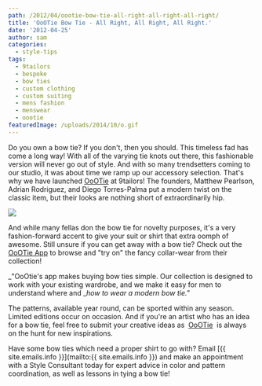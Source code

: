 ```yaml
---
path: /2012/04/oootie-bow-tie-all-right-all-right-all-right/
title: 'OoOTie Bow Tie - All Right, All Right, All Right.'
date: '2012-04-25'
author: sam
categories:
  - style-tips
tags:
  - 9tailors
  - bespoke
  - bow ties
  - custom clothing
  - custom suiting
  - mens fashion
  - menswear
  - oootie
featuredImage: /uploads/2014/10/o.gif
---
```

Do you own a bow tie? If you don't, then you should. This timeless fad has come a long way! With all of the varying tie knots out there, this fashionable version will never go out of style. And with so many trendsetters coming to our studio, it was about time we ramp up our accessory selection. That's why we have launched [OoOTie](http://www.oootie.com/) at 9tailors! The founders, Matthew Pearlson, Adrian Rodriguez, and Diego Torres-Palma put a modern twist on the classic item, but their looks are nothing short of extraordinarily hip.

[![](http://3.bp.blogspot.com/-tLeBtZCm0go/T5byp6ix1WI/AAAAAAAAANY/QEJ9PpO2Iwg/s400/OoOtie-White-Com_TM.gif)](http://3.bp.blogspot.com/-tLeBtZCm0go/T5byp6ix1WI/AAAAAAAAANY/QEJ9PpO2Iwg/s1600/OoOtie-White-Com_TM.gif)

And while many fellas don the bow tie for novelty purposes, it's a very fashion-forward accent to give your suit or shirt that extra oomph of awesome. Still unsure if you can get away with a bow tie? Check out the [OoOTie App](http://www.oootie.com/mobile-app) to browse and "try on" the fancy collar-wear from their collection!

_"OoOtie's app makes buying bow ties simple. Our collection is designed to work with your existing wardrobe, and we make it easy for men to understand where and __how to wear a modern bow tie."_ 

The patterns, available year round, can be sported within any season. Limited editions occur on occasion. And if you're an artist who has an idea for a bow tie, feel free to submit your creative ideas as  [OoOTie](http://www.oootie.com/)  is always on the hunt for new inspirations.

Have some bow ties which need a proper shirt to go with? Email [{{ site.emails.info }}](mailto:{{ site.emails.info }}) and make an appointment with a Style Consultant today for expert advice in color and pattern coordination, as well as lessons in tying a bow tie!